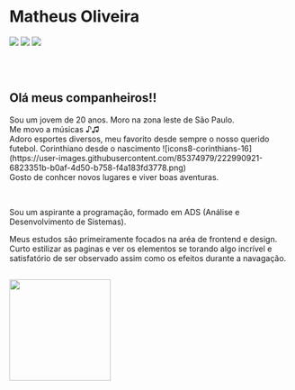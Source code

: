 <h1> Matheus Oliveira </h1>

<div>
  
<a href="https://www.instagram.com/theus_olyver/" target="_blank"><img src="https://img.shields.io/badge/-Instagram-%23E4405F?style=for-the-badge&logo=instagram&logoColor=white" target="_blank"></a>
<a href = "mailto:matheus.oyver@gmail.com"><img src="https://img.shields.io/badge/Gmail-D14836?style=for-the-badge&logo=gmail&logoColor=white" target="_blank"></a>
<a href="https://www.linkedin.com/in/matheus-antonio-costa-de-oliveira-2010a8231/" target="_blank"><img src="https://img.shields.io/badge/-LinkedIn-%230077B5?style=for-the-badge&logo=linkedin&logoColor=white" target="_blank"></a> 

</div>

<br>
<br>
<h2> Olá meus companheiros!! </h2>
<p> Sou um jovem de 20 anos. Moro na zona leste de São Paulo. <br>
  Me movo a músicas ♪♫ <br>
  Adoro esportes diversos,  meu favorito desde sempre o nosso querido futebol. Corinthiano desde o nascimento ![icons8-corinthians-16](https://user-images.githubusercontent.com/85374979/222990921-6823351b-b0af-4d50-b758-f4a183fd3778.png)
 <br>
  Gosto de conhcer novos lugares e viver boas aventuras.
</P>
<br>
<p> Sou um aspirante a programação, formado em ADS (Análise e Desenvolvimento de Sistemas). </p>
<p> Meus estudos são primeiramente focados na aréa de frontend e design. Curto estilizar as paginas e ver os elementos se torando algo incrível e satisfatório de ser observado assim como os efeitos durante a navagação.
</p>

<h2>  </h2>

<div> 
<img height="180em" src="https://github-readme-stats.vercel.app/api/top-langs/?username=matheu5Z2&layout=compact&langs_count=7&theme=dracula"/>
</div>
